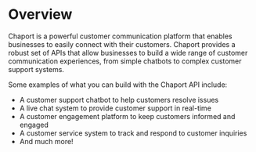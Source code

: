 # Overview

Chaport is a powerful customer communication platform that enables businesses
to easily connect with their customers. Chaport provides a robust set of APIs
that allow businesses to build a wide range of customer communication
experiences, from simple chatbots to complex customer support systems.

Some examples of what you can build with the Chaport API include:

- A customer support chatbot to help customers resolve issues
- A live chat system to provide customer support in real-time
- A customer engagement platform to keep customers informed and engaged
- A customer service system to track and respond to customer inquiries
- And much more!
